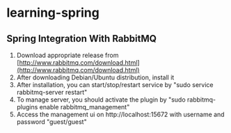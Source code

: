 learning-spring
===============

Spring Integration With RabbitMQ
--------------------------------

1. Download appropriate release from [http://www.rabbitmq.com/download.html](http://www.rabbitmq.com/download.html)
2. After downloading Debian/Ubuntu distribution, install it
3. After installation, you can start/stop/restart service by "sudo service rabbitmq-server restart"
4. To manage server, you should activate the plugin by "sudo rabbitmq-plugins enable rabbitmq_management"
5. Access the management ui on http://localhost:15672 with username and password "guest/guest"

